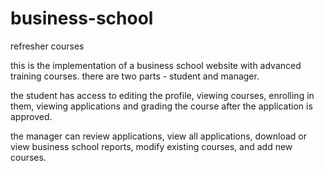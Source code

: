 # business-school
refresher courses

this is the implementation of a business school website with advanced training courses. there are two parts - student and manager. 

the student has access to editing the profile, viewing courses, enrolling in them, viewing applications and grading the course after the application is approved. 

the manager can review applications, view all applications, download or view business school reports, modify existing courses, and add new courses.
